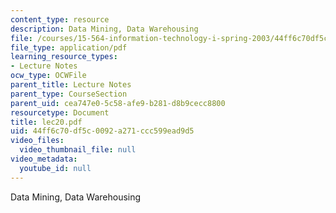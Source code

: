 ```yaml
---
content_type: resource
description: Data Mining, Data Warehousing
file: /courses/15-564-information-technology-i-spring-2003/44ff6c70df5c0092a271ccc599ead9d5_lec20.pdf
file_type: application/pdf
learning_resource_types:
- Lecture Notes
ocw_type: OCWFile
parent_title: Lecture Notes
parent_type: CourseSection
parent_uid: cea747e0-5c58-afe9-b281-d8b9cecc8800
resourcetype: Document
title: lec20.pdf
uid: 44ff6c70-df5c-0092-a271-ccc599ead9d5
video_files:
  video_thumbnail_file: null
video_metadata:
  youtube_id: null
---
```

Data Mining, Data Warehousing

